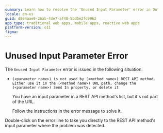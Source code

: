 ```yaml
---
summary: Learn how to resolve the 'Unused Input Parameter' error in OutSystems 11 (O11) when a REST API method's input parameter is not utilized in the URL path.
locale: en-us
guid: d8e4aae9-26ab-4de7-af48-5bd5e2fd9962
app_type: traditional web apps, mobile apps, reactive web apps
platform-version: o11
figma:
---
```


# Unused Input Parameter Error

The `Unused Input Parameter` error is issued in the following situation:

* `(<parameter name>) is not used by (<method name>) REST API method. Either use it in the (<method name>) URL path, change the (<parameter name>) Send In property, or delete it`

    You have an input parameter in a REST API method's list, but it's not part of the URL.

    Follow the instructions in the error message to solve it.

Double-click on the error line to take you directly to the REST API method's input parameter where the problem was detected. 

